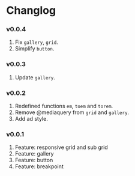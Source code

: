 # Changlog

### v0.0.4
1. Fix `gallery`, `grid`.
2. Simplify `button`.

### v0.0.3
1. Update `gallery`.

### v0.0.2
1. Redefined functions `em`, `toem` and `torem`.
2. Remove @mediaquery from `grid` and `gallery`.
3. Add ad style.

### v0.0.1
1. Feature: responsive grid and sub grid
2. Feature: gallery
3. Feature: button
4. Feature: breakpoint
